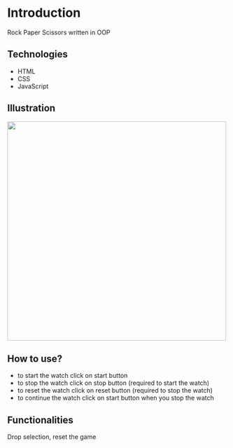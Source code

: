 # Introduction
Rock Paper Scissors written in OOP

## Technologies
- HTML
- CSS
- JavaScript

## Illustration
<img src="https://user-images.githubusercontent.com/56726154/74051141-1b6f4380-49e0-11ea-8ef8-d8144d51a27e.png" width="500"/>

## How to use?
- to start the watch click on start button
- to stop the watch click on stop button (required to start the watch)
- to reset the watch click on reset button (required to stop the watch)
- to continue the watch click on start button when you stop the watch

## Functionalities
Drop selection, reset the game
